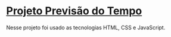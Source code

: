 # [Projeto Previsão do Tempo](https://suzimaramoura.github.io/previsao-do-tempo/)
Nesse projeto foi usado as tecnologias HTML, CSS e JavaScript.

